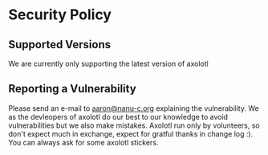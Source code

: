 # Security Policy

## Supported Versions

We are currently only supporting the latest version of axolotl

## Reporting a Vulnerability

Please send an e-mail to aaron@nanu-c.org explaining the vulnerability. 
We as the devleopers of axolotl do our best to our knowledge to avoid vulnerabilities but we also make mistakes.
Axolotl run only by volunteers, so don't expect much in exchange, expect for gratful thanks in change log :). 
You can always ask for some axolotl stickers.
